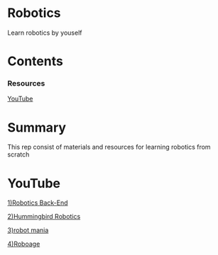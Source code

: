 # Robotics 
Learn robotics by youself

# Contents

###  Resources
[YouTube](https://github.com/manojm-dev/Robotics/blob/main/README.md#youtube)

# Summary
This rep consist of materials and resources for learning robotics from scratch

# YouTube
[1)Robotics Back-End](https://www.youtube.com/@RoboticsBackEnd)

[2)Hummingbird Robotics](https://www.youtube.com/@hummingbird19/videos)

[3)robot mania](https://www.youtube.com/@robotmania8896/videos)

[4)Roboage](https://www.youtube.com/@roboage1027)
